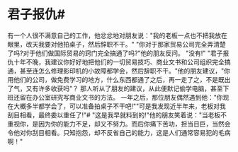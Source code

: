 # 君子报仇#
有一个人很不满意自己的工作，他忿忿地对朋友说："我的老板一点也不把我放在眼里，改天我要对他拍桌子，然后辞职不干。"
"你对于那家贸易公司完全弄清楚了吗?对于他们做国际贸易的窍门完全搞通了吗?"他的朋友反问。
"没有!"
"君子报仇十年不晚，我建议你好好地把他们的一切贸易技巧、商业文书和公司组织完全搞通，甚至连怎么修理影印机的小故障都学会，然后辞职不干。"他的朋友建议，"你用他们的公司，做免费学习的地方，什么东西都通了之后，再一走了之，不是既出了气，又有许多收获吗"？
那人听从了朋友的建议，从此便默记偷学电脑，甚至下班还留在办公室研究写商业文书的方法。
一年之后，那位朋友偶然遇到他："你现在大概多半都学会了，可以准备拍桌子不干吧!""可是我发现近半年来，老板对我刮目相看，最终委以重任了!"#
"这是我早就料到的!"他的朋友笑着说："当老板不重视你，是因为你的能力不足，却又不努力。而后你痛下苦功，担当日巨，当然会令他对你刮目相看。只知抱怨，却不反省自己的能力，这是人们通常容易犯的毛病啊！"
  